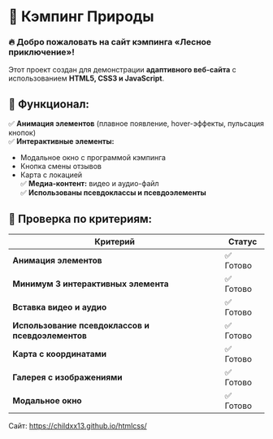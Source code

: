 # 🌲 Кэмпинг Природы

### 🔥 Добро пожаловать на сайт кэмпинга «Лесное приключение»!
Этот проект создан для демонстрации **адаптивного веб-сайта** с использованием **HTML5, CSS3 и JavaScript**.

## 🚀 Функционал:
✅ **Анимация элементов** (плавное появление, hover-эффекты, пульсация кнопок)  
✅ **Интерактивные элементы:**  
   - Модальное окно с программой кэмпинга  
   - Кнопка смены отзывов  
   - Карта с локацией  
✅ **Медиа-контент:** видео и аудио-файл  
✅ **Использованы псевдоклассы и псевдоэлементы**  

## 📌 Проверка по критериям:
| Критерий | Статус |
|----------|--------|
| **Анимация элементов** | ✅ Готово |
| **Минимум 3 интерактивных элемента** | ✅ Готово |
| **Вставка видео и аудио** | ✅ Готово |
| **Использование псевдоклассов и псевдоэлементов** | ✅ Готово |
| **Карта с координатами** | ✅ Готово |
| **Галерея с изображениями** | ✅ Готово |
| **Модальное окно** | ✅ Готово |

Сайт: https://childxx13.github.io/htmlcss/
